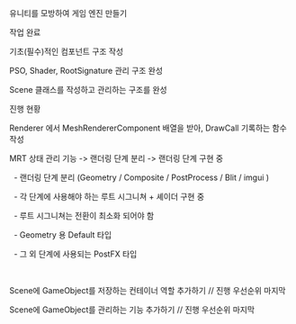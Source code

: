 유니티를 모방하여 게임 엔진 만들기



작업 완료

기초(필수)적인 컴포넌트 구조 작성

PSO, Shader, RootSignature 관리 구조 완성

Scene 클래스를 작성하고 관리하는 구조를 완성





진행 현황

Renderer 에서 MeshRendererComponent 배열을 받아, DrawCall 기록하는 함수 작성

MRT 상태 관리 기능 ->  랜더링 단계 분리 ->  랜더링 단계 구현 중

&nbsp;	- 랜더링 단계 분리 (Geometry / Composite / PostProcess / Blit / imgui )

&nbsp;	- 각 단계에 사용해야 하는 루트 시그니쳐 + 셰이더 구현 중

&nbsp;		- 루트 시그니쳐는 전환이 최소화 되어야 함 

&nbsp;			- Geometry 용 Default 타입

&nbsp;			- 그 외 단계에 사용되는 PostFX 타입

&nbsp;		



Scene에 GameObject를 저장하는 컨테이너 역할 추가하기 //  진행 우선순위 마지막

Scene에 GameObject를 관리하는 기능 추가하기 //  진행 우선순위 마지막







